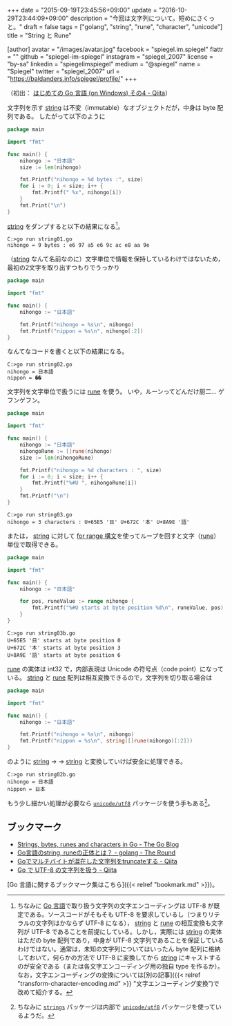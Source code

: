 +++
date = "2015-09-19T23:45:56+09:00"
update = "2016-10-29T23:44:09+09:00"
description = "今回は文字列について。短めにさくっと。"
draft = false
tags = ["golang", "string", "rune", "character", "unicode"]
title = "String と Rune"

[author]
  avatar = "/images/avatar.jpg"
  facebook = "spiegel.im.spiegel"
  flattr = ""
  github = "spiegel-im-spiegel"
  instagram = "spiegel_2007"
  license = "by-sa"
  linkedin = "spiegelimspiegel"
  medium = "@spiegel"
  name = "Spiegel"
  twitter = "spiegel_2007"
  url = "https://baldanders.info/spiegel/profile/"
+++

（初出： [はじめての Go 言語 (on Windows) その4 - Qiita](http://qiita.com/spiegel-im-spiegel/items/556166b6631c0369754f)）

文字列を示す [string] は不変（immutable）なオブジェクトだが，中身は byte 配列である。
したがって以下のように

```go
package main

import "fmt"

func main() {
    nihongo := "日本語"
    size := len(nihongo)

    fmt.Printf("nihongo = %d bytes :", size)
    for i := 0; i < size; i++ {
        fmt.Printf(" %x", nihongo[i])
    }
    fmt.Print("\n")
}
```

[string] をダンプすると以下の結果になる[^1]。

```
C:>go run string01.go
nihongo = 9 bytes : e6 97 a5 e6 9c ac e8 aa 9e
```

[^1]: ちなみに [Go 言語]で取り扱う文字列の文字エンコーディングは UTF-8 が既定である。ソースコードがそもそも UTF-8 を要求しているし（つまりリテラルの文字列はかならず UTF-8 になる）， [string] と [rune] の相互変換も文字列が UTF-8 であることを前提にしている。しかし，実際には [string] の実体はただの byte 配列であり，中身が UTF-8 文字列であることを保証しているわけではない。通常は，未知の文字列についてはいったん byte 配列に格納しておいて，何らかの方法で UTF-8 に変換してから [string] にキャストするのが安全である（または各文字エンコーディング用の独自 type を作るか）。なお，文字エンコーディングの変換については[別の記事]({{< relref "transform-character-encoding.md" >}} "文字エンコーディング変換")で改めて紹介する。

（[string] なんて名前なのに）文字単位で情報を保持しているわけではないため，最初の2文字を取り出すつもりでうっかり

```go
package main

import "fmt"

func main() {
    nihongo := "日本語"

    fmt.Printf("nihongo = %s\n", nihongo)
    fmt.Printf("nippon = %s\n", nihongo[:2])
}
```

なんてなコードを書くと以下の結果になる。

```
C:>go run string02.go
nihongo = 日本語
nippon = ��
```

文字列を文字単位で扱うには [rune] を使う。
いや，ルーンってどんだけ厨二... ゲフンゲフン。

```go
package main

import "fmt"

func main() {
    nihongo := "日本語"
    nihongoRune := []rune(nihongo)
    size := len(nihongoRune)

    fmt.Printf("nihongo = %d characters : ", size)
    for i := 0; i < size; i++ {
        fmt.Printf("%#U ", nihongoRune[i])
    }
    fmt.Printf("\n")
}
```

```shell
C:>go run string03.go
nihongo = 3 characters : U+65E5 '日' U+672C '本' U+8A9E '語'
```

または， [string] に対して [for range 構文](http://golang.org/ref/spec#For_statements)を使ってループを回すと文字（[rune]）単位で取得できる。

```go
package main

import "fmt"

func main() {
    nihongo := "日本語"

    for pos, runeValue := range nihongo {
        fmt.Printf("%#U starts at byte position %d\n", runeValue, pos)
    }
}
```

```shell
C:>go run string03b.go
U+65E5 '日' starts at byte position 0
U+672C '本' starts at byte position 3
U+8A9E '語' starts at byte position 6
```

[rune] の実体は int32 で，内部表現は Unicode の符号点（code point）になっている。
[string] と [rune] 配列は相互変換できるので，文字列を切り取る場合は

```go
package main

import "fmt"

func main() {
    nihongo := "日本語"

    fmt.Printf("nihongo = %s\n", nihongo)
    fmt.Printf("nippon = %s\n", string([]rune(nihongo)[:2]))
}
```

のように [string] → [][rune] → [string] と変換していけば安全に処理できる。

```
C:>go run string02b.go
nihongo = 日本語
nippon = 日本
```

もう少し細かい処理が必要なら [`unicode/utf8`](http://golang.org/pkg/unicode/utf8/) パッケージを使う手もある[^2]。

[^2]: ちなみに [`strings`](http://golang.org/pkg/strings/) パッケージは内部で [`unicode/utf8`](http://golang.org/pkg/unicode/utf8/) パッケージを使っているようだ。

## ブックマーク

- [Strings, bytes, runes and characters in Go - The Go Blog](http://blog.golang.org/strings)
- [Go言語のstring, runeの正体とは？ - golang - The Round](http://knightso.hateblo.jp/entry/2014/06/24/090719)
- [Goでマルチバイトが混在した文字列をtruncateする - Qiita](http://qiita.com/hokaccha/items/3d3f45b5927b4584dbac)
- [Go で UTF-8 の文字列を扱う - Qiita](http://qiita.com/masakielastic/items/01a4fb691c572dd71a19)

[Go 言語に関するブックマーク集はこちら]({{< relref "bookmark.md" >}})。

[Go 言語]: https://golang.org/ "The Go Programming Language"
[string]: http://golang.org/ref/spec#String_types
[rune]: http://blog.golang.org/strings "Strings, bytes, runes and characters in Go - The Go Blog"
